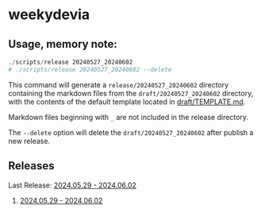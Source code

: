 # weekydevia

## Usage, memory note:

```ps1
./scripts/release 20240527_20240602
# ./scripts/release 20240527_20240602 --delete
```

This command will generate a `release/20240527_20240602` directory containing
the markdown files from the `draft/20240527_20240602` directory, with the
contents of the default template located in
[draft/TEMPLATE.md](draft/TEMPLATE.md).

Markdown files beginning with `_` are not included in the release directory.

The `--delete` option will delete the `draft/20240527_20240602` after publish
a new release.

## Releases

Last Release: [2024.05.29 - 2024.06.02](release/20240527_20240602/README.md)

1. [2024.05.29 - 2024.06.02](release/20240527_20240602/README.md)
